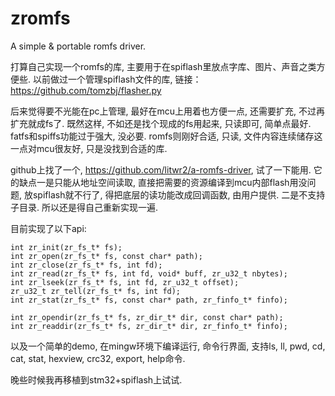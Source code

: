 # zromfs

A simple &amp; portable romfs driver.

打算自己实现一个romfs的库, 主要用于在spiflash里放点字库、图片、声音之类方便些.  以前做过一个管理spiflash文件的库, 链接： https://github.com/tomzbj/flasher.py

后来觉得要不光能在pc上管理, 最好在mcu上用着也方便一点, 还需要扩充, 不过再扩充就成fs了. 既然这样, 不如还是找个现成的fs用起来, 只读即可, 简单点最好. fatfs和spiffs功能过于强大, 没必要. romfs则刚好合适, 只读, 文件内容连续储存这一点对mcu很友好, 只是没找到合适的库. 

github上找了一个, https://github.com/litwr2/a-romfs-driver, 试了一下能用. 它的缺点一是只能从地址空间读取, 直接把需要的资源编译到mcu内部flash用没问题, 放spiflash就不行了, 得把底层的读功能改成回调函数, 由用户提供. 二是不支持子目录. 所以还是得自己重新实现一遍.

目前实现了以下api:

    int zr_init(zr_fs_t* fs);
    int zr_open(zr_fs_t* fs, const char* path);
    int zr_close(zr_fs_t* fs, int fd);
    int zr_read(zr_fs_t* fs, int fd, void* buff, zr_u32_t nbytes);
    int zr_lseek(zr_fs_t* fs, int fd, zr_u32_t offset);
    zr_u32_t zr_tell(zr_fs_t* fs, int fd);
    int zr_stat(zr_fs_t* fs, const char* path, zr_finfo_t* finfo);

    int zr_opendir(zr_fs_t* fs, zr_dir_t* dir, const char* path);
    int zr_readdir(zr_fs_t* fs, zr_dir_t* dir, zr_finfo_t* finfo);

以及一个简单的demo, 在mingw环境下编译运行, 命令行界面,  支持ls, ll, pwd, cd, cat, stat, hexview, crc32, export, help命令.

晚些时候我再移植到stm32+spiflash上试试.

